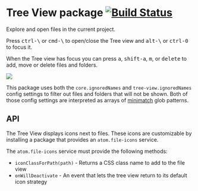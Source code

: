 # Tree View package [![Build Status](https://travis-ci.org/atom/tree-view.svg?branch=master)](https://travis-ci.org/atom/tree-view)

Explore and open files in the current project.

Press <kbd>ctrl-\\</kbd> or <kbd>cmd-\\</kbd> to open/close the Tree view and <kbd>alt-\\</kbd> or <kbd>ctrl-0</kbd> to focus it.

When the Tree view has focus you can press <kbd>a</kbd>, <kbd>shift-a</kbd>, <kbd>m</kbd>, or <kbd>delete</kbd> to add, move
or delete files and folders.

![](https://f.cloud.github.com/assets/671378/2241932/6d9cface-9ceb-11e3-9026-31d5011d889d.png)

This package uses both the `core.ignoredNames` and `tree-view.ignoredNames`
config settings to filter out files and folders that will not be shown.
Both of those config settings are interpreted as arrays of
[minimatch](https://github.com/isaacs/minimatch) glob patterns.

## API

The Tree View displays icons next to files. These icons are customizable by installing a package that provides an `atom.file-icons` service.

The `atom.file-icons` service must provide the following methods:

* `iconClassForPath(path)` - Returns a CSS class name to add to the file view
* `onWillDeactivate` - An event that lets the tree view return to its default icon strategy
